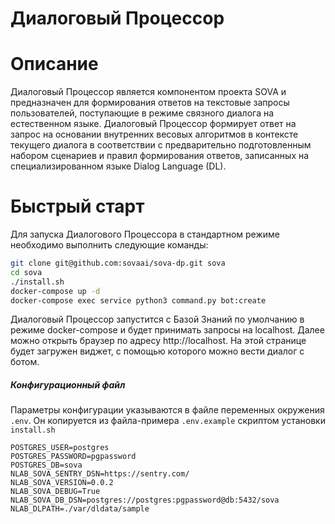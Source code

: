 Диалоговый Процессор
===

Описание
===
Диалоговый Процессор является компонентом проекта SOVA и предназначен для формирования ответов на текстовые запросы пользователей, поступающие в режиме связного диалога на естественном языке. Диалоговый Процессор формирует ответ на запрос на основании внутренних весовых алгоритмов в контексте текущего диалога в соответствии с предварительно подготовленным набором сценариев и правил  формирования ответов, записанных на специализированном языке Dialog Language (DL).

Быстрый старт
===

Для запуска Диалогового Процессора в стандартном режиме необходимо выполнить следующие команды:
```bash
git clone git@github.com:sovaai/sova-dp.git sova
cd sova
./install.sh
docker-compose up -d
docker-compose exec service python3 command.py bot:create
```
Диалоговый Процессор запустится с Базой Знаний по умолчанию в режиме docker-compose и будет принимать запросы на localhost. 
Далее можно открыть браузер по адресу http://localhost. На этой странице будет загружен виджет, с помощью которого можно вести диалог с ботом. 

##### Конфигурационный файл

Параметры конфигурации указываются в файле переменных окружения `.env`. Он копируется из файла-примера `.env.example` скриптом установки `install.sh`

```
POSTGRES_USER=postgres
POSTGRES_PASSWORD=pgpassword
POSTGRES_DB=sova
NLAB_SOVA_SENTRY_DSN=https://sentry.com/
NLAB_SOVA_VERSION=0.0.2
NLAB_SOVA_DEBUG=True
NLAB_SOVA_DB_DSN=postgres://postgres:pgpassword@db:5432/sova
NLAB_DLPATH=./var/dldata/sample
```
